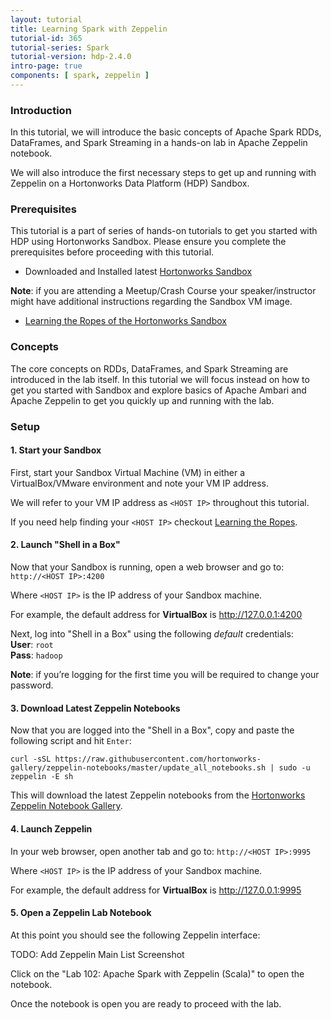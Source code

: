```yaml
---
layout: tutorial
title: Learning Spark with Zeppelin
tutorial-id: 365
tutorial-series: Spark
tutorial-version: hdp-2.4.0
intro-page: true
components: [ spark, zeppelin ]
---
```



### Introduction

In this tutorial, we will introduce the basic concepts of Apache Spark RDDs, DataFrames, and Spark Streaming in a hands-on lab in Apache Zeppelin notebook.

We will also introduce the first necessary steps to get up and running with Zeppelin on a Hortonworks Data Platform (HDP) Sandbox.

### Prerequisites

This tutorial is a part of series of hands-on tutorials to get you started with HDP using Hortonworks Sandbox. Please ensure you complete the prerequisites before proceeding with this tutorial.

*   Downloaded and Installed latest [Hortonworks Sandbox](http://hortonworks.com/products/hortonworks-sandbox/#install)

**Note**: if you are attending a Meetup/Crash Course your speaker/instructor might have additional instructions regarding the Sandbox VM image.

*   [Learning the Ropes of the Hortonworks Sandbox](http://hortonworks.com/hadoop-tutorial/learning-the-ropes-of-the-hortonworks-sandbox/)

### Concepts

The core concepts on RDDs, DataFrames, and Spark Streaming are introduced in the lab itself. In this tutorial we will focus instead on how to get you started with Sandbox and explore basics of Apache Ambari and Apache Zeppelin to get you quickly up and running with the lab.

### Setup

#### 1. Start your Sandbox

First, start your Sandbox Virtual Machine (VM) in either a VirtualBox/VMware environment and note your VM IP address.

We will refer to your VM IP address as `<HOST IP>` throughout this tutorial.

If you need help finding your `<HOST IP>` checkout [Learning the Ropes](http://hortonworks.com/hadoop-tutorial/learning-the-ropes-of-the-hortonworks-sandbox/#learn-host-address-environment).

#### 2. Launch "Shell in a Box"

Now that your Sandbox is running, open a web browser and go to: `http://<HOST IP>:4200`

Where `<HOST IP>` is the IP address of your Sandbox machine.

For example, the default address for **VirtualBox** is http://127.0.0.1:4200

Next, log into "Shell in a Box" using the following *default* credentials: <br>
**User**: `root`<br>
**Pass**: `hadoop`

**Note**: if you’re logging for the first time you will be required to change your password.

#### 3. Download Latest Zeppelin Notebooks

Now that you are logged into the "Shell in a Box", copy and paste the following script and hit `Enter`:

~~~
curl -sSL https://raw.githubusercontent.com/hortonworks-gallery/zeppelin-notebooks/master/update_all_notebooks.sh | sudo -u zeppelin -E sh
~~~

This will download the latest Zeppelin notebooks from the [Hortonworks Zeppelin Notebook Gallery](https://github.com/hortonworks-gallery/zeppelin-notebooks).

#### 4. Launch Zeppelin

In your web browser, open another tab and go to: `http://<HOST IP>:9995`

Where `<HOST IP>` is the IP address of your Sandbox machine.

For example, the default address for **VirtualBox** is http://127.0.0.1:9995

#### 5. Open a Zeppelin Lab Notebook

At this point you should see the following Zeppelin interface:

TODO: Add Zeppelin Main List Screenshot

Click on the "Lab 102: Apache Spark with Zeppelin (Scala)" to open the notebook.

Once the notebook is open you are ready to proceed with the lab.
